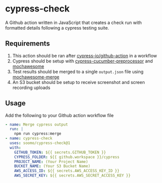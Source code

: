# cypress-check

A Github action written in JavaScript that creates a check run with formatted details following a cypress testing suite. 

## Requirements

1. This action should be ran after [cypress-io/github-action](https://github.com/marketplace/actions/cypress-io) in a workflow
2. Cypress should be setup with [cypress-cucumber-preprocessor](https://www.npmjs.com/package/cypress-cucumber-preprocessor) and [mochawesome](https://www.npmjs.com/package/mochawesome)
3. Test results should be merged to a single `output.json` file using [mochawesome-merge](https://www.npmjs.com/package/mochawesome-merge)
4. An S3 bucket should be setup to receive screenshot and screen recording uploads

## Usage
Add the following to your Github action workflow file
```yaml
- name: Merge cypress output
  run: |
    npm run cypress:merge
- name: cypress-check
  uses: soomo/cypress-check@1
  with:
    GITHUB_TOKEN: ${{ secrets.GITHUB_TOKEN }}
    CYPRESS_FOLDER: ${{ github.workspace }}/cypress
    PROJECT_NAME: (Your Project Name)
    BUCKET_NAME: (Your S3 Bucket Name)
    AWS_ACCESS_ID: ${{ secrets.AWS_ACCESS_KEY_ID }}
    AWS_SECRET_KEY: ${{ secrets.AWS_SECRET_ACCESS_KEY }}
```
